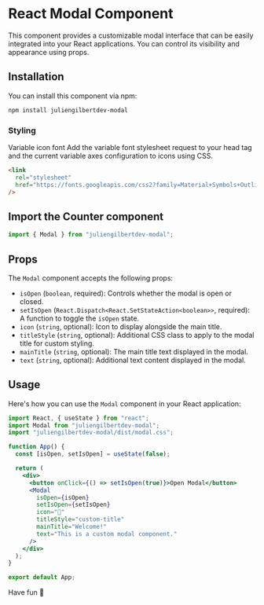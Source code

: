 # React Modal Component

This component provides a customizable modal interface that can be easily integrated into your React applications. You can control its visibility and appearance using props.

## Installation

You can install this component via npm:

```bash
npm install juliengilbertdev-modal
```

### Styling

Variable icon font
Add the variable font stylesheet request to your head tag and the current variable axes configuration to icons using CSS.

```html
<link
  rel="stylesheet"
  href="https://fonts.googleapis.com/css2?family=Material+Symbols+Outlined:opsz,wght,FILL,GRAD@20..48,100..700,0..1,-50..200"
/>
```

## Import the Counter component

```js
import { Modal } from "juliengilbertdev-modal";
```

## Props

The `Modal` component accepts the following props:

- `isOpen` (`boolean`, required): Controls whether the modal is open or closed.
- `setIsOpen` (`React.Dispatch<React.SetStateAction<boolean>>`, required): A function to toggle the `isOpen` state.
- `icon` (`string`, optional): Icon to display alongside the main title.
- `titleStyle` (`string`, optional): Additional CSS class to apply to the modal title for custom styling.
- `mainTitle` (`string`, optional): The main title text displayed in the modal.
- `text` (`string`, optional): Additional text content displayed in the modal.

## Usage

Here's how you can use the `Modal` component in your React application:

```jsx
import React, { useState } from "react";
import Modal from "juliengilbertdev-modal";
import "juliengilbertdev-modal/dist/modal.css";

function App() {
  const [isOpen, setIsOpen] = useState(false);

  return (
    <div>
      <button onClick={() => setIsOpen(true)}>Open Modal</button>
      <Modal
        isOpen={isOpen}
        setIsOpen={setIsOpen}
        icon="🎉"
        titleStyle="custom-title"
        mainTitle="Welcome!"
        text="This is a custom modal component."
      />
    </div>
  );
}

export default App;
```

Have fun 🙂
